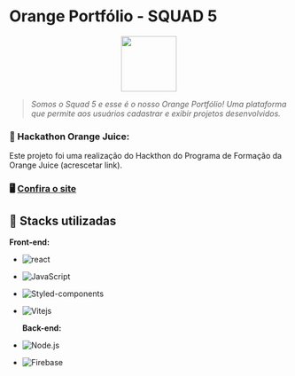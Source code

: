 # Orange Portfólio - SQUAD 5
<div style="text-align: center;">
<img src="https://github.com/tiemyz/orange-portfolio-squad5/assets/63428197/d42129bf-dc8f-421d-a68f-4199b1500109" width="100px">
</div>

> <em> Somos o Squad 5 e esse é o nosso Orange Portfólio! Uma plataforma que permite aos usuários cadastrar e exibir projetos desenvolvidos.</em>


### 🍊 Hackathon Orange Juice:
Este projeto foi uma realização do Hackthon do Programa de Formação da Orange Juice (acrescetar link).

### 🖥️ [Confira o site](https://orange-portfolio-squad5.vercel.app/)



## 🔧 Stacks utilizadas

**Front-end:**

- ![react](https://img.shields.io/badge/-React.js-ff5522?style=flat&logo=react)
- ![JavaScript](https://img.shields.io/badge/-JavaScript-ff5522?style=flat&logo=javascript)
- ![Styled-components](https://img.shields.io/badge/-Styled--components-ff5522?style=flat&logo=styled-components)
- ![Vitejs](https://img.shields.io/badge/-Vitejs-ff5522?style=flat&logo=vite)

  **Back-end:**

- ![Node.js](https://img.shields.io/badge/-Node.js-ff5522?style=flat&logo=node.js)
- ![Firebase](https://img.shields.io/badge/-Firebase-ff5522?style=flat&logo=firebase)
  